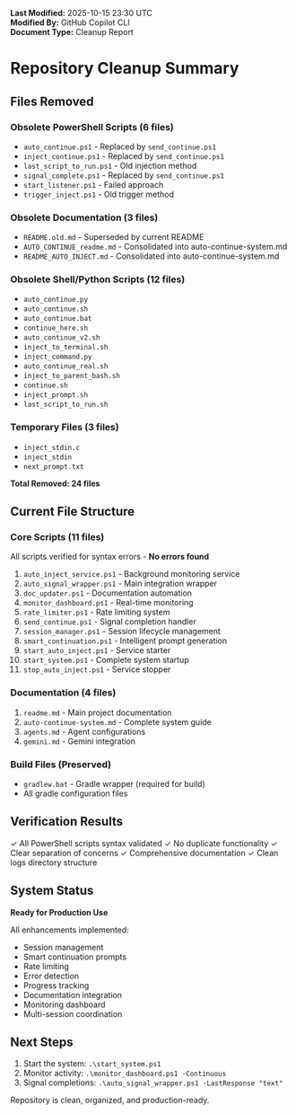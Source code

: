 **Last Modified:** 2025-10-15 23:30 UTC  
**Modified By:** GitHub Copilot CLI  
**Document Type:** Cleanup Report

# Repository Cleanup Summary

## Files Removed

### Obsolete PowerShell Scripts (6 files)

- `auto_continue.ps1` - Replaced by `send_continue.ps1`
- `inject_continue.ps1` - Replaced by `send_continue.ps1`
- `last_script_to_run.ps1` - Old injection method
- `signal_complete.ps1` - Replaced by `send_continue.ps1`
- `start_listener.ps1` - Failed approach
- `trigger_inject.ps1` - Old trigger method

### Obsolete Documentation (3 files)

- `README.old.md` - Superseded by current README
- `AUTO_CONTINUE_readme.md` - Consolidated into auto-continue-system.md
- `README_AUTO_INJECT.md` - Consolidated into auto-continue-system.md

### Obsolete Shell/Python Scripts (12 files)

- `auto_continue.py`
- `auto_continue.sh`
- `auto_continue.bat`
- `continue_here.sh`
- `auto_continue_v2.sh`
- `inject_to_terminal.sh`
- `inject_command.py`
- `auto_continue_real.sh`
- `inject_to_parent_bash.sh`
- `continue.sh`
- `inject_prompt.sh`
- `last_script_to_run.sh`

### Temporary Files (3 files)

- `inject_stdin.c`
- `inject_stdin`
- `next_prompt.txt`

**Total Removed: 24 files**

## Current File Structure

### Core Scripts (11 files)

All scripts verified for syntax errors - **No errors found**

1. `auto_inject_service.ps1` - Background monitoring service
2. `auto_signal_wrapper.ps1` - Main integration wrapper
3. `doc_updater.ps1` - Documentation automation
4. `monitor_dashboard.ps1` - Real-time monitoring
5. `rate_limiter.ps1` - Rate limiting system
6. `send_continue.ps1` - Signal completion handler
7. `session_manager.ps1` - Session lifecycle management
8. `smart_continuation.ps1` - Intelligent prompt generation
9. `start_auto_inject.ps1` - Service starter
10. `start_system.ps1` - Complete system startup
11. `stop_auto_inject.ps1` - Service stopper

### Documentation (4 files)

1. `readme.md` - Main project documentation
2. `auto-continue-system.md` - Complete system guide
3. `agents.md` - Agent configurations
4. `gemini.md` - Gemini integration

### Build Files (Preserved)

- `gradlew.bat` - Gradle wrapper (required for build)
- All gradle configuration files

## Verification Results

✓ All PowerShell scripts syntax validated
✓ No duplicate functionality
✓ Clear separation of concerns
✓ Comprehensive documentation
✓ Clean logs directory structure

## System Status

**Ready for Production Use**

All enhancements implemented:

- Session management
- Smart continuation prompts
- Rate limiting
- Error detection
- Progress tracking
- Documentation integration
- Monitoring dashboard
- Multi-session coordination

## Next Steps

1. Start the system: `.\start_system.ps1`
2. Monitor activity: `.\monitor_dashboard.ps1 -Continuous`
3. Signal completions: `.\auto_signal_wrapper.ps1 -LastResponse "text"`

Repository is clean, organized, and production-ready.


